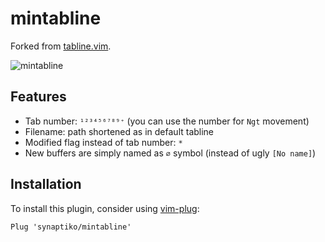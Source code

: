 # mintabline

Forked from [tabline.vim](https://github.com/kh3phr3n/tabline).

![mintabline](/../screenshots/preview.png?raw=true)

## Features

* Tab number: `¹²³⁴⁵⁶⁷⁸⁹⁺` (you can use the number for `Ngt` movement)
* Filename: path shortened as in default tabline
* Modified flag instead of tab number: `*`
* New buffers are simply named as `∅` symbol (instead of ugly `[No name]`)

## Installation

To install this plugin, consider using [vim-plug](https://github.com/junegunn/vim-plug):

    Plug 'synaptiko/mintabline'
